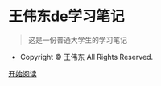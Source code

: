 <!-- _coverpage.md -->

# 王伟东de学习笔记
> 这是一份普通大学生的学习笔记

- Copyright © 王伟东 All Rights Reserved.



[开始阅读](README.md)